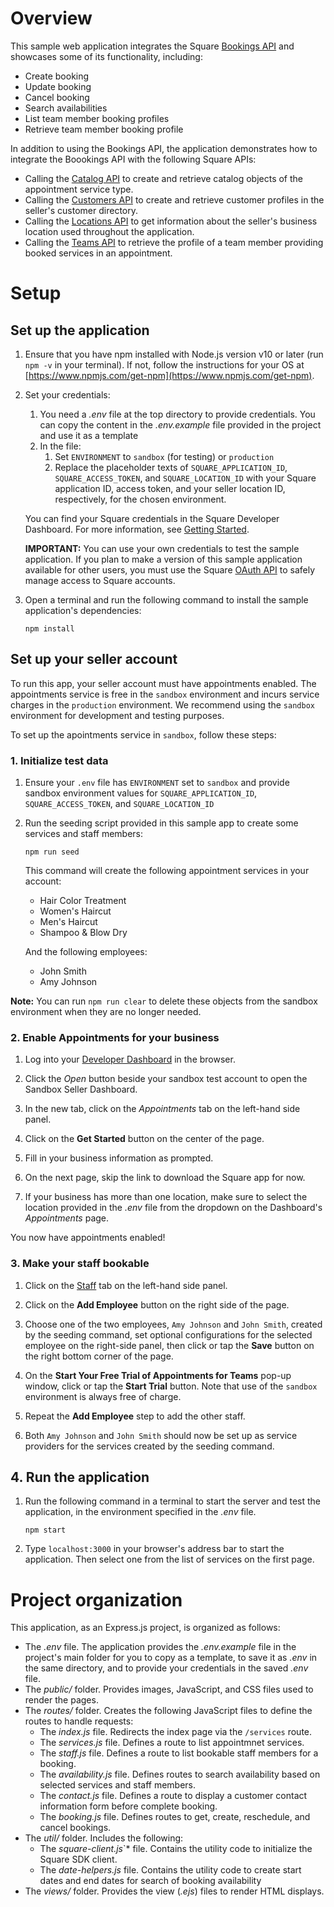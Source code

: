 # Overview


This sample web application integrates the Square [Bookings API](https://developer.squareup.com/reference/square/bookings-api) and showcases some of its functionality, including:
* Create booking
* Update booking
* Cancel booking
* Search availabilities
* List team member booking profiles
* Retrieve team member booking profile

In addition to using the Bookings API, the application demonstrates how to integrate the Boookings API with the following Square APIs:

* Calling the [Catalog API](https://developer.squareup.com/reference/square/catalog-api) to create and retrieve catalog objects of the appointment service type.
* Calling the [Customers API](https://developer.squareup.com/reference/square/customers-api) to create and retrieve customer profiles in the seller's customer directory.
* Calling the [Locations API](https://developer.squareup.com/reference/square/locations-api) to get information about the seller's business location used throughout the application.
* Calling the [Teams API](https://developer.squareup.com/reference/square/team-api) to retrieve the profile of a team member providing booked services in an appointment.

# Setup

## Set up the application
1. Ensure that you have npm installed with Node.js version v10 or later (run `npm -v` in your terminal). If not, follow the instructions for your OS at [https://www.npmjs.com/get-npm](https://www.npmjs.com/get-npm). 

2. Set your credentials: 
    1. You need a *.env* file at the top directory to provide credentials. You can copy the content in the *.env.example* file provided in the project and use it as a template
    2. In the file:
        1. Set `ENVIRONMENT` to `sandbox` (for testing) or `production`
        2. Replace the placeholder texts of `SQUARE_APPLICATION_ID`, `SQUARE_ACCESS_TOKEN`, and `SQUARE_LOCATION_ID` with your Square application ID, access token, and your seller location ID, respectively, for the chosen environment.
 
    You can find your Square credentials in the Square Developer Dashboard. For more information, see [Getting Started](https://developer.squareup.com/docs/get-started#step-2-create-an-application). 

    **IMPORTANT:** You can use your own credentials to test the sample application. If you plan to make a version of this sample application available for other users, you must use the Square [OAuth API](https://developer.squareup.com/docs/oauth-api/overview) to safely manage access to Square accounts. 

3. Open a terminal and run the following command to install the sample application's dependencies: 
 
   `npm install`

## Set up your seller account

To run this app, your seller account must have appointments enabled. The appointments service is free in the `sandbox` environment and incurs service charges in the `production` environment. We recommend using the `sandbox` environment for development and testing purposes.

To set up the apointments service in `sandbox`, follow these steps:

### 1. Initialize test data

1. Ensure your `.env` file has `ENVIRONMENT` set to `sandbox` and provide sandbox environment values for `SQUARE_APPLICATION_ID`, `SQUARE_ACCESS_TOKEN`, and `SQUARE_LOCATION_ID`

1. Run the seeding script provided in this sample app to create some services and staff members:
  
   `npm run seed`

   This command will create the following appointment services in your account:
   * Hair Color Treatment
   * Women's Haircut
   * Men's Haircut
   * Shampoo & Blow Dry

   And the following employees:
   * John Smith
   * Amy Johnson

**Note:** You can run `npm run clear` to delete these objects from the sandbox environment when they are no longer needed.  

### 2. Enable Appointments for your business

1. Log into your [Developer Dashboard](https://developer.squareup.com/apps) in the browser.

1. Click the *Open* button beside your sandbox test account to open the Sandbox Seller Dashboard.

1. In the new tab, click on the *Appointments* tab on the left-hand side panel.

1. Click on the **Get Started** button on the center of the page.

1. Fill in your business information as prompted.

1. On the next page, skip the link to download the Square app for now.

1. If your business has more than one location, make sure to select the location provided in the *.env* file from the dropdown on the Dashboard's *Appointments* page.

You now have appointments enabled!

### 3. Make your staff bookable

1. Click on the [Staff](https://squareupsandbox.com/appointments/staff) tab on the left-hand side panel.

1. Click on the **Add Employee** button on the right side of the page.

1. Choose one of the two employees, `Amy Johnson` and `John Smith`, created by the seeding command, set optional configurations for the selected employee on the right-side panel, then click or tap the **Save** button on the right bottom corner of the page.

1. On the **Start Your Free Trial of Appointments for Teams** pop-up window, click or tap the **Start Trial** button. Note that use of the `sandbox` environment is always free of charge.

1. Repeat the **Add Employee** step to add the other staff.

1. Both `Amy Johnson` and `John Smith` should now be set up as service providers for the services created by the seeding command.

## 4. Run the application

1. Run the following command in a terminal to start the server and test the application, in the environment specified in  the *.env* file.

   `npm start` 

1. Type `localhost:3000` in your browser's address bar to start the application. Then select one from the list of services on the first page.

# Project organization

This application, as an Express.js project, is organized as follows:

*   The *.env* file. The application provides the *.env.example* file in the project's main folder for you to copy as a template, to save it as *.env* in the same directory, and to provide your credentials in the saved *.env* file.
*   The *public/* folder. Provides images, JavaScript, and CSS files used to render the pages.
*   The *routes/* folder. Creates the following JavaScript files to define the routes to handle requests:
    *   The *index.js* file. Redirects the index page via the `/services` route.
    *   The *services.js* file. Defines a route to list appointmnet services.
    *   The *staff.js* file. Defines a route to list bookable staff members for a booking.
    *   The *availability.js* file. Defines routes to search availability based on selected services and staff members.
    *   The *contact.js* file. Defines a route to display a customer contact information form before complete booking.
    *   The *booking.js* file. Defines routes to get, create, reschedule, and cancel bookings. 
*   The *util/* folder. Includes the following:
    *   The *square-client.js*`* file. Contains the utility code to initialize the Square SDK client.
    *   The *date-helpers.js* file. Contains the utility code to create start dates and end dates for search of booking availability
*   The *views/* folder. Provides the view (*.ejs*) files to render HTML displays.

